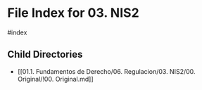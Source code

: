 # File Index for 03. NIS2
#index

## Child Directories

- [[01.1. Fundamentos de Derecho/06. Regulacion/03. NIS2/00. Original/!00. Original.md]]

